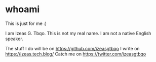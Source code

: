 # whoami

This is just for me :)

I am Izeas G. Tbqo. This is not my real name. I am not a native English speaker.

The stuff I do will be on https://github.com/izeasgtbqo
I write on https://izeas.tech.blog/
Catch me on https://twitter.com/izeasgtbqo
